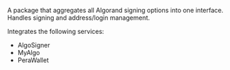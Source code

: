A package that aggregates all Algorand signing options into one interface. Handles signing and address/login management.

Integrates the following services:
- AlgoSigner
- MyAlgo
- PeraWallet